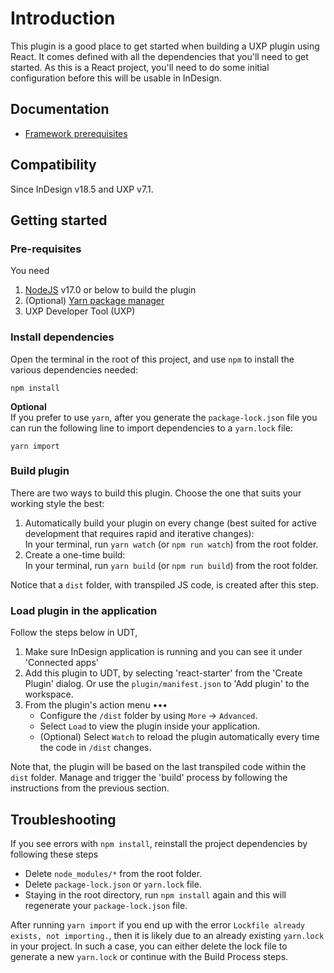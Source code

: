 # Introduction

This plugin is a good place to get started when building a UXP plugin using React. It comes defined with all the dependencies that you'll need to get started. As this is a React project, you'll need to do some initial configuration before this will be usable in InDesign.

## Documentation

- [Framework prerequisites](https://developer.adobe.com/indesign/uxp/introduction/essentials/tech-stack/#frameworks)

## Compatibility
Since InDesign v18.5 and UXP v7.1.

## Getting started

### Pre-requisites

You need
1. [NodeJS](https://nodejs.org/en_) v17.0 or below to build the plugin
2. (Optional) [Yarn package manager](https://yarnpkg.com/getting-started/install)
3. UXP Developer Tool (UXP)

### Install dependencies

Open the terminal in the root of this project, and use `npm` to install the various dependencies needed:

```
npm install
```

<b>Optional</b></br>
If you prefer to use `yarn`, after you generate the `package-lock.json` file you can run the following line to import dependencies to a `yarn.lock` file: 

```
yarn import
```

### Build plugin

There are two ways to build this plugin. Choose the one that suits your working style the best:

1. Automatically build your plugin on every change (best suited for active development that requires rapid and iterative changes): </br>
In your terminal, run `yarn watch` (or `npm run watch`) from the root folder. 
2. Create a one-time build: </br>
In your terminal, run `yarn build` (or `npm run build`) from the root folder. 

Notice that a `dist` folder, with transpiled JS code, is created after this step.

### Load plugin in the application
Follow the steps below in UDT,
1. Make sure InDesign application is running and you can see it under 'Connected apps'
2. Add this plugin to UDT, by selecting 'react-starter' from the 'Create Plugin' dialog. Or use the `plugin/manifest.json` to 'Add plugin' to the workspace.
3. From the plugin's action menu •••
    - Configure the `/dist` folder by using `More` -> `Advanced`.
    - Select `Load` to view the plugin inside your application.
    - (Optional) Select `Watch` to reload the plugin automatically every time the code in `/dist` changes.

Note that, the plugin will be based on the last transpiled code within the `dist` folder. Manage and trigger the 'build' process by following the instructions from the previous section.

## Troubleshooting

If you see errors with `npm install`, reinstall the project dependencies by following these steps
- Delete `node_modules/*` from the root folder.
- Delete `package-lock.json` or `yarn.lock` file. 
- Staying in the root directory, run `npm install` again and this will regenerate your `package-lock.json` file.


After running `yarn import` if you end up with the error `Lockfile already exists, not importing.`, then it is likely due to an already existing `yarn.lock` in your project. In such a case, you can either delete the lock file to generate a new `yarn.lock` or continue with the Build Process steps.

